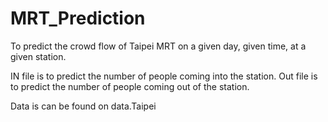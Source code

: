 # MRT_Prediction
To predict the crowd flow of Taipei MRT on a given day, given time, at a given station.

IN file is to predict  the number of people coming into the station.
Out file is to predict the number of people coming out of the station.

Data is can be found on data.Taipei
